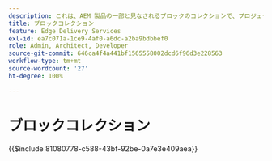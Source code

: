 ```yaml
---
description: これは、AEM 製品の一部と見なされるブロックのコレクションで、プロジェクト内のブロックのブループリントとして推奨されます。
title: ブロックコレクション
feature: Edge Delivery Services
exl-id: ea7c071a-1ce9-4af0-a6dc-a2ba9bdbbef0
role: Admin, Architect, Developer
source-git-commit: 646ca4f4a441bf1565558002dcd6f96d3e228563
workflow-type: tm+mt
source-wordcount: '27'
ht-degree: 100%

---
```


# ブロックコレクション

{{$include 81080778-c588-43bf-92be-0a7e3e409aea}}
